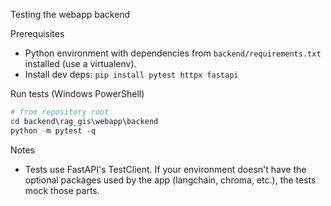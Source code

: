 Testing the webapp backend

Prerequisites
- Python environment with dependencies from `backend/requirements.txt` installed (use a virtualenv).
- Install dev deps: `pip install pytest httpx fastapi`

Run tests (Windows PowerShell)

```powershell
# from repository root
cd backend\rag_gis\webapp\backend
python -m pytest -q
```

Notes
- Tests use FastAPI's TestClient. If your environment doesn't have the optional packages used by the app (langchain, chroma, etc.), the tests mock those parts.
